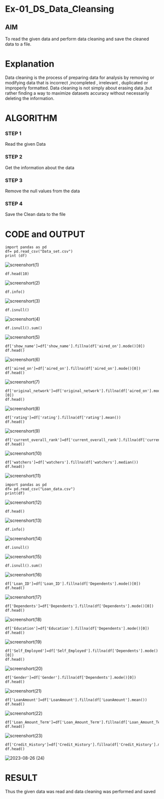 # Ex-01_DS_Data_Cleansing


## AIM
To read the given data and perform data cleaning and save the cleaned data to a file. 

# Explanation
Data cleaning is the process of preparing data for analysis by removing or modifying data that is incorrect ,incompleted , irrelevant , duplicated or improperly formatted. 
Data cleaning is not simply about erasing data ,but rather finding a way to maximize datasets accuracy without necessarily deleting the information. 

# ALGORITHM
### STEP 1
Read the given Data
### STEP 2
Get the information about the data
### STEP 3
Remove the null values from the data
### STEP 4
Save the Clean data to the file

# CODE and OUTPUT
```
import pandas as pd
df= pd.read_csv("Data_set.csv")
print (df)
```
![screenshort(1)](https://github.com/Sathya-006/ODD2023-Datascience-Ex01/assets/121661327/889a730e-abfa-4505-a8d3-9e353954d00d)
```
df.head(10)
```
![screenshort(2)](https://github.com/Sathya-006/ODD2023-Datascience-Ex01/assets/121661327/43cbeb62-c8dc-4020-bd47-d0ddedfe96ae)
```
df.info()
```
![screenshort(3)](https://github.com/Sathya-006/ODD2023-Datascience-Ex01/assets/121661327/a3879534-192d-4bbb-b731-ebe765690775)
```
df.isnull()
```
![screenshort(4)](https://github.com/Sathya-006/ODD2023-Datascience-Ex01/assets/121661327/8fcf6b78-a2b2-4ed0-ac6e-37fdd5e1114a)
```
df.isnull().sum()
```
![screenshort(5)](https://github.com/Sathya-006/ODD2023-Datascience-Ex01/assets/121661327/aff3cca0-9013-4bcb-b97e-72b03be1a9f4)
```
df['show_name']=df['show_name'].fillna(df['aired_on'].mode()[0])
df.head()
```
![screenshort(6)](https://github.com/Sathya-006/ODD2023-Datascience-Ex01/assets/121661327/1751629a-39e7-411f-b87f-0b3a894eb9b5)
```
df['aired_on']=df['aired_on'].fillna(df['aired_on'].mode()[0])
df.head()
```
![screenshort(7)](https://github.com/Sathya-006/ODD2023-Datascience-Ex01/assets/121661327/b0762ff0-ff23-43db-a9a8-15ff6e6bb201)
```
df['original_network']=df['original_network'].fillna(df['aired_on'].mode()[0])
df.head()
```
![screenshort(8)](https://github.com/Sathya-006/ODD2023-Datascience-Ex01/assets/121661327/a9bd37e2-5d52-4db8-b800-5a65a6e6bd02)
```
df['rating']=df['rating'].fillna(df['rating'].mean())
df.head()
```
![screenshort(9)](https://github.com/Sathya-006/ODD2023-Datascience-Ex01/assets/121661327/2bb860a8-9639-4a3e-b297-6c728359e72b)
```
df['current_overall_rank']=df['current_overall_rank'].fillna(df['current_overall_rank'].mean())
df.head()
```
![screenshort(10)](https://github.com/Sathya-006/ODD2023-Datascience-Ex01/assets/121661327/9c4910a4-3f74-4de7-9f93-af9ddac0b8a8)
```
df['watchers']=df['watchers'].fillna(df['watchers'].median())
df.head()
```
![screenshort(11)](https://github.com/Sathya-006/ODD2023-Datascience-Ex01/assets/121661327/d671a5a5-0ca2-4fa4-9bdc-a3bc150fe5b5)
```
import pandas as pd
df= pd.read_csv("Loan_data.csv")
print(df)
```
![screenshort(12)](https://github.com/Sathya-006/ODD2023-Datascience-Ex01/assets/121661327/b7a99602-ae1f-40c4-b84e-71831302984b)
```
df.head()
```
![screenshort(13)](https://github.com/Sathya-006/ODD2023-Datascience-Ex01/assets/121661327/978ea362-2fa4-41d2-9439-a30154a5287c)
```
df.info()
```
![screenshort(14)](https://github.com/Sathya-006/ODD2023-Datascience-Ex01/assets/121661327/d0e4864f-c95f-4b76-90d1-6f162c16701b)
```
df.isnull()
```
![screenshort(15)](https://github.com/Sathya-006/ODD2023-Datascience-Ex01/assets/121661327/81d928ca-c076-4c12-819b-9ba2f654d108)
```
df.isnull().sum()
```
![screenshort(16)](https://github.com/Sathya-006/ODD2023-Datascience-Ex01/assets/121661327/f0467f6e-91c3-4cd1-93ad-fc9be617462f)
```
df['Loan_ID']=df['Loan_ID'].fillna(df['Dependents'].mode()[0])
df.head()
```
![screenshort(17)](https://github.com/Sathya-006/ODD2023-Datascience-Ex01/assets/121661327/44545c15-5ff8-49a6-bb58-d476b12be488)
```
df['Dependents']=df['Dependents'].fillna(df['Dependents'].mode()[0])
df.head()
```
![screenshort(18)](https://github.com/Sathya-006/ODD2023-Datascience-Ex01/assets/121661327/56c91cd8-8939-4178-b27b-a0ce3f74b4cd)
```
df['Education']=df['Education'].fillna(df['Dependents'].mode()[0])
df.head()
```
![screenshort(19)](https://github.com/Sathya-006/ODD2023-Datascience-Ex01/assets/121661327/3e671d4b-245b-46e2-a474-0d4dfaacdc4a)
```
df['Self_Employed']=df['Self_Employed'].fillna(df['Dependents'].mode()[0])
df.head()
```
![screenshort(20)](https://github.com/Sathya-006/ODD2023-Datascience-Ex01/assets/121661327/67b23255-8888-4a68-b5b9-60e664920562)
```
df['Gender']=df['Gender'].fillna(df['Dependents'].mode()[0])
df.head()
```
![screenshort(21)](https://github.com/Sathya-006/ODD2023-Datascience-Ex01/assets/121661327/3f3e1b53-e1bd-4dda-ab54-383d9493c6e6)
```
df['LoanAmount']=df['LoanAmount'].fillna(df['LoanAmount'].mean())
df.head()
```
![screenshort(22)](https://github.com/Sathya-006/ODD2023-Datascience-Ex01/assets/121661327/0a0d4427-062f-4fc9-8fd8-cfd60ced91a1)
```
df['Loan_Amount_Term']=df['Loan_Amount_Term'].fillna(df['Loan_Amount_Term'].mean())
df.head()
```
![screenshort(23)](https://github.com/Sathya-006/ODD2023-Datascience-Ex01/assets/121661327/d02e4408-cd79-4df0-8ed8-c38f1380aa18)
```
df['Credit_History']=df['Credit_History'].fillna(df['Credit_History'].median())
df.head()
```
![2023-08-26 (24)](https://github.com/Sathya-006/ODD2023-Datascience-Ex01/assets/121661327/1f9796c6-a1f9-4c13-aa7b-fa729dd8b927)

# RESULT
Thus the given data was read and data cleaning was performed and saved  
